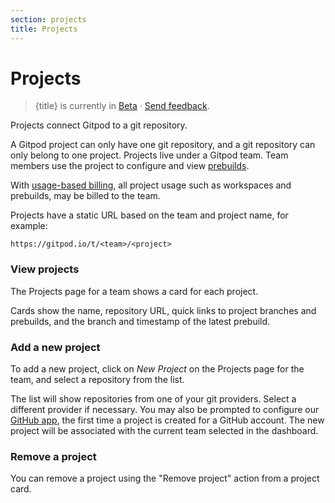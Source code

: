 ```yaml
---
section: projects
title: Projects
---
```


<script context="module">
  export const prerender = true;
</script>

# Projects

> {title} is currently in [Beta](/docs/help/public-roadmap/release-cycle) · [Send feedback](https://github.com/gitpod-io/gitpod/issues/5095).

Projects connect Gitpod to a git repository.

A Gitpod project can only have one git repository, and a git repository can only belong to one project. Projects live under a Gitpod team. Team members use the project to configure and view [prebuilds](/docs/configure/projects/prebuilds).

With [usage-based billing](/docs/configure/billing/usage-based-billing), all project usage such as workspaces and prebuilds, may be billed to the team.

Projects have a static URL based on the team and project name, for example:

`https://gitpod.io/t/<team>/<project>`

### View projects

The Projects page for a team shows a card for each project.

Cards show the name, repository URL, quick links to project branches and prebuilds, and the branch and timestamp of the latest prebuild.

### Add a new project

To add a new project, click on _New Project_ on the Projects page for the team, and select a repository from the list.

The list will show repositories from one of your git providers. Select a different provider if necessary. You may also be prompted to configure our [GitHub app](/docs/configure/authentication/github#authorizing-github-webhooks), the first time a project is created for a GitHub account. The new project will be associated with the current team selected in the dashboard.

### Remove a project

You can remove a project using the "Remove project" action from a project card.
